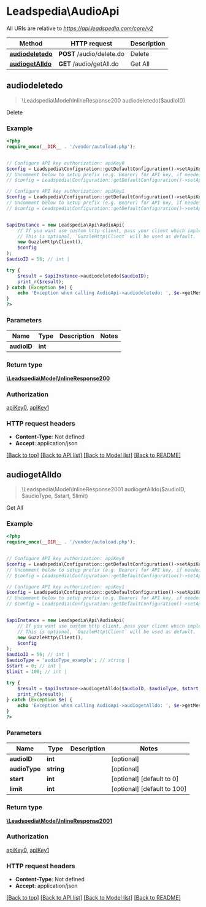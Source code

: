 # Leadspedia\AudioApi

All URIs are relative to *https://api.leadspedia.com/core/v2*

Method | HTTP request | Description
------------- | ------------- | -------------
[**audiodeletedo**](AudioApi.md#audiodeletedo) | **POST** /audio/delete.do | Delete
[**audiogetAlldo**](AudioApi.md#audiogetAlldo) | **GET** /audio/getAll.do | Get All



## audiodeletedo

> \Leadspedia\Model\InlineResponse200 audiodeletedo($audioID)

Delete

### Example

```php
<?php
require_once(__DIR__ . '/vendor/autoload.php');


// Configure API key authorization: apiKey0
$config = Leadspedia\Configuration::getDefaultConfiguration()->setApiKey('api_key', 'YOUR_API_KEY');
// Uncomment below to setup prefix (e.g. Bearer) for API key, if needed
// $config = Leadspedia\Configuration::getDefaultConfiguration()->setApiKeyPrefix('api_key', 'Bearer');

// Configure API key authorization: apiKey1
$config = Leadspedia\Configuration::getDefaultConfiguration()->setApiKey('api_secret', 'YOUR_API_KEY');
// Uncomment below to setup prefix (e.g. Bearer) for API key, if needed
// $config = Leadspedia\Configuration::getDefaultConfiguration()->setApiKeyPrefix('api_secret', 'Bearer');


$apiInstance = new Leadspedia\Api\AudioApi(
    // If you want use custom http client, pass your client which implements `GuzzleHttp\ClientInterface`.
    // This is optional, `GuzzleHttp\Client` will be used as default.
    new GuzzleHttp\Client(),
    $config
);
$audioID = 56; // int | 

try {
    $result = $apiInstance->audiodeletedo($audioID);
    print_r($result);
} catch (Exception $e) {
    echo 'Exception when calling AudioApi->audiodeletedo: ', $e->getMessage(), PHP_EOL;
}
?>
```

### Parameters


Name | Type | Description  | Notes
------------- | ------------- | ------------- | -------------
 **audioID** | **int**|  |

### Return type

[**\Leadspedia\Model\InlineResponse200**](../Model/InlineResponse200.md)

### Authorization

[apiKey0](../../README.md#apiKey0), [apiKey1](../../README.md#apiKey1)

### HTTP request headers

- **Content-Type**: Not defined
- **Accept**: application/json

[[Back to top]](#) [[Back to API list]](../../README.md#documentation-for-api-endpoints)
[[Back to Model list]](../../README.md#documentation-for-models)
[[Back to README]](../../README.md)


## audiogetAlldo

> \Leadspedia\Model\InlineResponse2001 audiogetAlldo($audioID, $audioType, $start, $limit)

Get All

### Example

```php
<?php
require_once(__DIR__ . '/vendor/autoload.php');


// Configure API key authorization: apiKey0
$config = Leadspedia\Configuration::getDefaultConfiguration()->setApiKey('api_key', 'YOUR_API_KEY');
// Uncomment below to setup prefix (e.g. Bearer) for API key, if needed
// $config = Leadspedia\Configuration::getDefaultConfiguration()->setApiKeyPrefix('api_key', 'Bearer');

// Configure API key authorization: apiKey1
$config = Leadspedia\Configuration::getDefaultConfiguration()->setApiKey('api_secret', 'YOUR_API_KEY');
// Uncomment below to setup prefix (e.g. Bearer) for API key, if needed
// $config = Leadspedia\Configuration::getDefaultConfiguration()->setApiKeyPrefix('api_secret', 'Bearer');


$apiInstance = new Leadspedia\Api\AudioApi(
    // If you want use custom http client, pass your client which implements `GuzzleHttp\ClientInterface`.
    // This is optional, `GuzzleHttp\Client` will be used as default.
    new GuzzleHttp\Client(),
    $config
);
$audioID = 56; // int | 
$audioType = 'audioType_example'; // string | 
$start = 0; // int | 
$limit = 100; // int | 

try {
    $result = $apiInstance->audiogetAlldo($audioID, $audioType, $start, $limit);
    print_r($result);
} catch (Exception $e) {
    echo 'Exception when calling AudioApi->audiogetAlldo: ', $e->getMessage(), PHP_EOL;
}
?>
```

### Parameters


Name | Type | Description  | Notes
------------- | ------------- | ------------- | -------------
 **audioID** | **int**|  | [optional]
 **audioType** | **string**|  | [optional]
 **start** | **int**|  | [optional] [default to 0]
 **limit** | **int**|  | [optional] [default to 100]

### Return type

[**\Leadspedia\Model\InlineResponse2001**](../Model/InlineResponse2001.md)

### Authorization

[apiKey0](../../README.md#apiKey0), [apiKey1](../../README.md#apiKey1)

### HTTP request headers

- **Content-Type**: Not defined
- **Accept**: application/json

[[Back to top]](#) [[Back to API list]](../../README.md#documentation-for-api-endpoints)
[[Back to Model list]](../../README.md#documentation-for-models)
[[Back to README]](../../README.md)

